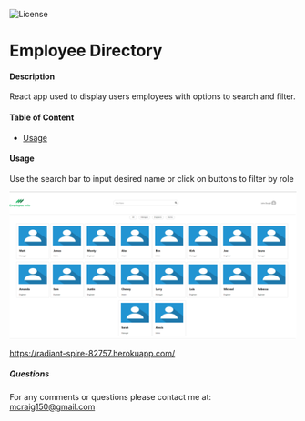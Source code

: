 

![License](https://img.shields.io/github/license/Mcraig150/employee-viewer)

# Employee Directory




#### Description
React app used to display users employees with options to search and filter.


#### Table of Content

- [Usage](#Usage)




#### Usage
Use the search bar to input desired name or click on buttons to filter by role

![Picture](public/readme.png)


https://radiant-spire-82757.herokuapp.com/

##### Questions

For any comments or questions please contact me at: mcraig150@gmail.com
